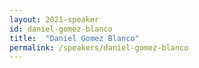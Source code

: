 ```yaml
---
layout: 2021-speaker
id: daniel-gomez-blanco
title:  "Daniel Gomez Blanco"
permalink: /speakers/daniel-gomez-blanco
---
```

